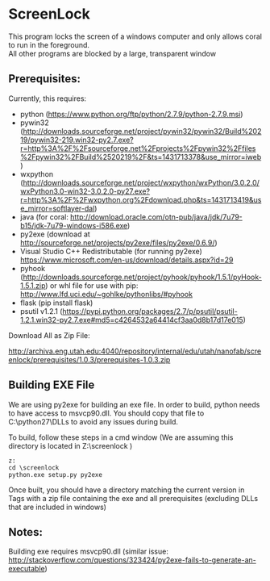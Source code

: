 ScreenLock
===

This program locks the screen of a windows computer and only allows coral to run in the foreground.  
All other programs are blocked by a large, transparent window

Prerequisites:
---

Currently, this requires:

* python (https://www.python.org/ftp/python/2.7.9/python-2.7.9.msi)
* pywin32 (http://downloads.sourceforge.net/project/pywin32/pywin32/Build%20219/pywin32-219.win32-py2.7.exe?r=http%3A%2F%2Fsourceforge.net%2Fprojects%2Fpywin32%2Ffiles%2Fpywin32%2FBuild%2520219%2F&ts=1431713378&use_mirror=iweb)
* wxpython (http://downloads.sourceforge.net/project/wxpython/wxPython/3.0.2.0/wxPython3.0-win32-3.0.2.0-py27.exe?r=http%3A%2F%2Fwxpython.org%2Fdownload.php&ts=1431713419&use_mirror=softlayer-dal)
* java (for coral: http://download.oracle.com/otn-pub/java/jdk/7u79-b15/jdk-7u79-windows-i586.exe)
* py2exe (download at http://sourceforge.net/projects/py2exe/files/py2exe/0.6.9/)
* Visual Studio C++ Redistributable (for running py2exe) https://www.microsoft.com/en-us/download/details.aspx?id=29
* pyhook (http://downloads.sourceforge.net/project/pyhook/pyhook/1.5.1/pyHook-1.5.1.zip) or whl file for use with pip: http://www.lfd.uci.edu/~gohlke/pythonlibs/#pyhook
* flask (pip install flask)
* psutil v1.2.1 (https://pypi.python.org/packages/2.7/p/psutil/psutil-1.2.1.win32-py2.7.exe#md5=c4264532a64414cf3aa0d8b17d17e015)

Download All as Zip File:

http://archiva.eng.utah.edu:4040/repository/internal/edu/utah/nanofab/screenlock/prerequisites/1.0.3/prerequisites-1.0.3.zip


Building EXE File
---

We are using py2exe for building an exe file.  In order to build, python needs to have access to msvcp90.dll.
You should copy that file to C:\python27\DLLs to avoid any issues during build.

To build, follow these steps in a cmd window (We are assuming this directory is located in Z:\screenlock )

    z:
    cd \screenlock
    python.exe setup.py py2exe

Once built, you should have a directory matching the current version in Tags with a zip file containing the exe and all
prerequisites (excluding DLLs that are included in windows)

Notes:
---
Building exe requires msvcp90.dll (similar issue: http://stackoverflow.com/questions/323424/py2exe-fails-to-generate-an-executable)

